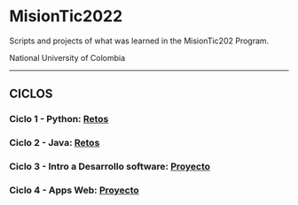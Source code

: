 # MisionTic2022
Scripts and projects of what was learned in the MisionTic202 Program.

National University of Colombia


---

## CICLOS

### Ciclo 1 - Python: [Retos](https://github.com/JuliansCastro/MisionTic2022/tree/main/Ciclo%20I)

### Ciclo 2 - Java: [Retos](https://github.com/JuliansCastro/MisionTic2022/tree/main/Ciclo%20II)

### Ciclo 3 - Intro a Desarrollo software: [Proyecto](https://github.com/JuliansCastro/MisionTic2022/tree/main/Ciclo%20III/Proyecto%20final)

### Ciclo 4 - Apps Web: [Proyecto](https://github.com/JuliansCastro/MisionTic2022/tree/main/Ciclo%20IV/Proyecto%20Tienda%20deportiva)